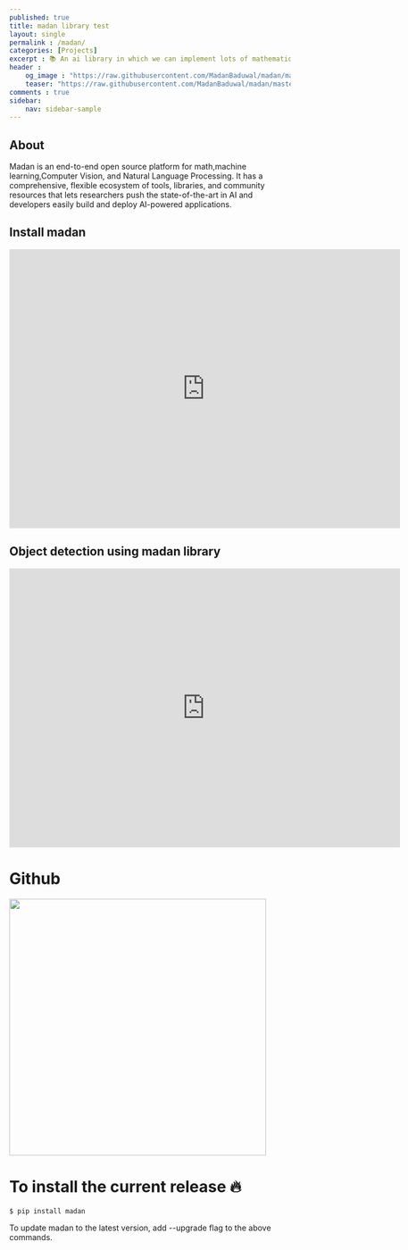 ```yaml
---
published: true
title: madan library test
layout: single
permalink : /madan/
categories: [Projects]
excerpt : 📚 An ai library in which we can implement lots of mathematics operations, machine learning functions, computer vision tasks, and Common NLP Tasks.
header :
    og_image : "https://raw.githubusercontent.com/MadanBaduwal/madan/master/gitimages/madan-library.png"
    teaser: "https://raw.githubusercontent.com/MadanBaduwal/madan/master/gitimages/madan-library.png"
comments : true
sidebar:
    nav: sidebar-sample
---
```


## About
Madan is an end-to-end open source platform for math,machine learning,Computer Vision, and Natural Language Processing. It has a comprehensive, flexible ecosystem of tools, libraries, and community resources that lets researchers push the state-of-the-art in AI and developers easily build and deploy AI-powered applications.

## Install madan

<iframe width="700" height="500" src="https://www.youtube.com/embed/NpotCRtZvtM" frameborder="0" allow="accelerometer; autoplay; encrypted-media; gyroscope; picture-in-picture" allowfullscreen></iframe>


## Object detection using madan library
<iframe width="700" height="500" src="https://www.youtube.com/embed/_6g7Nu8HqzI" frameborder="0" allow="accelerometer; autoplay; encrypted-media; gyroscope; picture-in-picture" allowfullscreen></iframe>

<br>


# Github
<a href="https://github.com/madanbaduwal/madan"><img src="https://github-link-card.s3.ap-northeast-1.amazonaws.com/madanbaduwal/madan.png" width="460px"></a>


# To install the current release 🔥
```shell
$ pip install madan
```

To update madan to the latest version, add --upgrade flag to the above commands.

